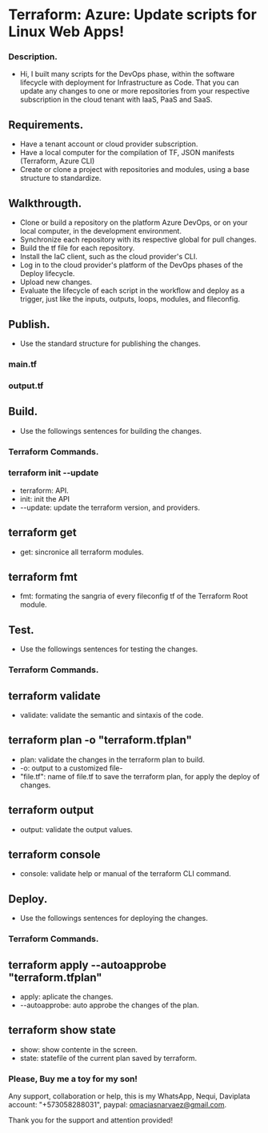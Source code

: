 # Terraform: Azure: Update scripts for Linux Web Apps!

### Description.

- Hi, I built many scripts for the DevOps phase, within the software lifecycle with deployment for Infrastructure as Code. That you can update any changes to one or more repositories from your respective subscription in the cloud tenant with IaaS, PaaS and SaaS.


## Requirements.

- Have a tenant account or cloud provider subscription.
- Have a local computer for the compilation of TF, JSON manifests (Terraform, Azure CLI)
- Create or clone a project with repositories and modules, using a base structure to standardize.


## Walkthrougth.

- Clone or build a repository on the platform Azure DevOps, or on your local computer, in the development environment.
- Synchronize each repository with its respective global for pull changes.
- Build the tf file for each repository.
- Install the IaC client, such as the cloud provider's CLI.
- Log in to the cloud provider's platform of the DevOps phases of the Deploy lifecycle.
- Upload new changes.
- Evaluate the lifecycle of each script in the workflow and deploy as a trigger, just like the inputs, outputs, loops, modules, and fileconfig.


## Publish.
- Use the standard structure for publishing the changes.

### main.tf


### output.tf



## Build.
- Use the followings sentences for building the changes.

### Terraform Commands.

### terraform init --update
- terraform: API.
- init: init the API
- --update: update the terraform version, and providers.

## terraform get
- get: sincronice all terraform modules.

## terraform fmt
- fmt: formating the sangria of every fileconfig tf of the Terraform Root module.


## Test.
- Use the followings sentences for testing the changes.

### Terraform Commands.

## terraform validate
- validate: validate the semantic and sintaxis of the code.

## terraform plan -o "terraform.tfplan"
- plan: validate the changes in the terraform plan to build.
- -o: output to a customized file-
- "file.tf": name of file.tf to save the terraform plan, for apply the deploy of changes.

## terraform output
- output: validate the output values.

## terraform console
- console: validate help or manual of the terraform CLI command.


## Deploy.
- Use the followings sentences for deploying the changes.

### Terraform Commands.

## terraform apply --autoapprobe "terraform.tfplan"
- apply: aplicate the changes.
- --autoapprobe: auto approbe the changes of the plan.


## terraform show state
- show: show contente in the screen.
- state: statefile of the current plan saved by terraform.


### Please, Buy me a toy for my son!
Any support, collaboration or help, this is my WhatsApp, Nequi, Daviplata account: "+573058288031", paypal: omaciasnarvaez@gmail.com.

Thank you for the support and attention provided!
